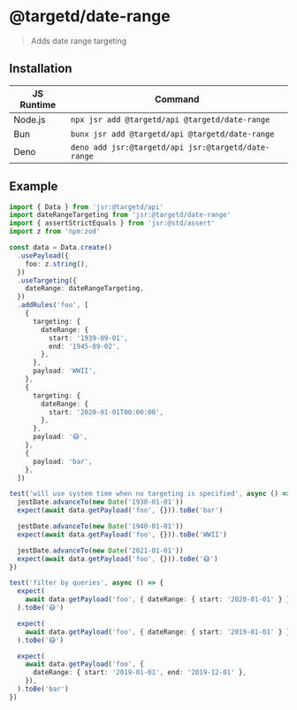 # @targetd/date-range

> Adds date range targeting

## Installation

| JS Runtime | Command                                             |
| ---------- | --------------------------------------------------- |
| Node.js    | `npx jsr add @targetd/api @targetd/date-range`      |
| Bun        | `bunx jsr add @targetd/api @targetd/date-range`     |
| Deno       | `deno add jsr:@targetd/api jsr:@targetd/date-range` |

## Example

```typescript
import { Data } from 'jsr:@targetd/api'
import dateRangeTargeting from 'jsr:@targetd/date-range'
import { assertStrictEquals } from 'jsr:@std/assert'
import z from 'npm:zod'

const data = Data.create()
  .usePayload({
    foo: z.string(),
  })
  .useTargeting({
    dateRange: dateRangeTargeting,
  })
  .addRules('foo', [
    {
      targeting: {
        dateRange: {
          start: '1939-09-01',
          end: '1945-09-02',
        },
      },
      payload: 'WWII',
    },
    {
      targeting: {
        dateRange: {
          start: '2020-01-01T00:00:00',
        },
      },
      payload: '😷',
    },
    {
      payload: 'bar',
    },
  ])

test('will use system time when no targeting is specified', async () => {
  jestDate.advanceTo(new Date('1930-01-01'))
  expect(await data.getPayload('foo', {})).toBe('bar')

  jestDate.advanceTo(new Date('1940-01-01'))
  expect(await data.getPayload('foo', {})).toBe('WWII')

  jestDate.advanceTo(new Date('2021-01-01'))
  expect(await data.getPayload('foo', {})).toBe('😷')
})

test('filter by queries', async () => {
  expect(
    await data.getPayload('foo', { dateRange: { start: '2020-01-01' } }),
  ).toBe('😷')

  expect(
    await data.getPayload('foo', { dateRange: { start: '2019-01-01' } }),
  ).toBe('😷')

  expect(
    await data.getPayload('foo', {
      dateRange: { start: '2019-01-01', end: '2019-12-01' },
    }),
  ).toBe('bar')
})
```
